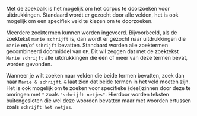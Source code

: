 Met de zoekbalk is het mogelijk om het corpus te doorzoeken voor uitdrukkingen. Standaard wordt er gezocht door alle velden, het is ook mogelijk om een specifiek veld te kiezen om te doorzoeken.

Meerdere zoektermen kunnen worden ingevoerd. Bijvoorbeeld, als de zoektekst `marie schrijft` is, dan wordt er gezocht naar uitdrukkingen die `marie` en/of `schrijft` bevatten. Standaard worden alle zoektermen gecombineerd doormiddel van `OF`. Dit wil zeggen dat met de zoektekst `Marie schrijft` alle uitdrukkingen die één of meer van deze termen bevat, worden gevonden.

Wanneer je wilt zoeken naar velden die beide termen bevatten, zoek dan naar `Marie & schrijft`. `&` laat zien dat beide termen in het veld moeten zijn. Het is ook mogelijk om te zoeken voor specifieke (deel)zinnen door deze te omringen met `"` zoals `"schrijft netjes"`. Hierdoor worden teksten buitengesloten die wel deze woorden bevatten maar met woorden ertussen zoals `schrijft het netjes`.
